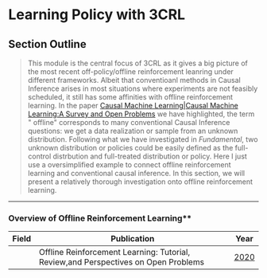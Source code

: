 # Learning Policy with 3CRL

## Section Outline

>This module is the central focus of 3CRL as it gives a big picture of the most recent off-policy/offline reinforcement leanring under different frameworks.
Albeit that conventioanl methods in Causal Inference arises in most situations where experiments are not feasibly scheduled, it still has some affinities with
offline reinforcement learning. In the paper [Causal Machine Learning|Causal Machine Learning:A Survey and Open Problems](https://arxiv.org/pdf/2206.15475.pdf)
we have highlighted, the term " offline" corresponds to many conventional Causal Inference questions: we get a data realization or sample from an
unknown distribution. Following what we have investigated in *Fundamental*, two unknown distribution or policies could be easily defined as the full-control distrbution and full-treated distribution or policy. Here I just use a oversimplified example to connect offline reinforcement learning and conventional causal inference. In this section, we will present a relatively thorough investigation onto offline reinforcement learning.
<hr>

### Overview of Offline Reinforcement Learning**

|   Field     | Publication   | Year          |
|-------------| ------------- | ------------- |
||Offline Reinforcement Learning: Tutorial, Review,and Perspectives on Open Problems|[2020](https://arxiv.org/pdf/2005.01643.pdf)|